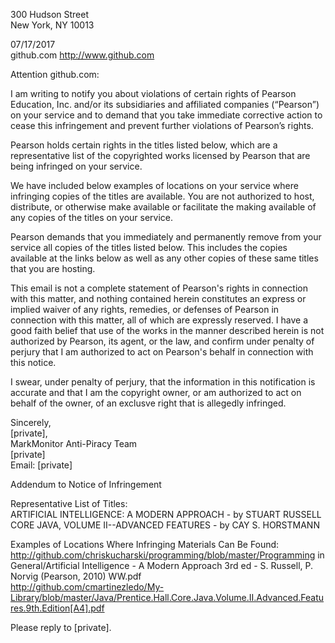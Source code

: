 300 Hudson Street  
New York, NY 10013  

07/17/2017  
github.com http://www.github.com  

Attention github.com:  

I am writing to notify you about violations of certain rights of Pearson Education, Inc. and/or its subsidiaries and affiliated companies (“Pearson”) on your service and to demand that you take immediate corrective action to cease this infringement and prevent further violations of Pearson’s rights.  

Pearson holds certain rights in the titles listed below, which are a representative list of the copyrighted works licensed by Pearson that are being infringed on your service.  

We have included below examples of locations on your service where infringing copies of the titles are available. You are not authorized to host, distribute, or otherwise make available or facilitate the making available of any copies of the titles on your service.

Pearson demands that you immediately and permanently remove from your service all copies of the titles listed below. This includes the copies available at the links below as well as any other copies of these same titles that you are hosting.

This email is not a complete statement of Pearson's rights in connection with this matter, and nothing contained herein constitutes an express or implied waiver of any rights, remedies, or defenses of Pearson in connection with this matter, all of which are expressly reserved. I have a good faith belief that use of the works in the manner described herein is not authorized by Pearson, its agent, or the law, and confirm under penalty of perjury that I am authorized to act on Pearson's behalf in connection with this notice.

I swear, under penalty of perjury, that the information in this notification is accurate and that I am the copyright owner, or am authorized to act on behalf of the owner, of an exclusve right that is allegedly infringed.

Sincerely,    
[private],  
MarkMonitor Anti-Piracy Team  
[private]  
Email: [private]  

Addendum to Notice of Infringement  

Representative List of Titles:  
ARTIFICIAL INTELLIGENCE: A MODERN APPROACH - by STUART RUSSELL  
CORE JAVA, VOLUME II--ADVANCED FEATURES - by CAY S. HORSTMANN  

Examples of Locations Where Infringing Materials Can Be Found:  
http://github.com/chriskucharski/programming/blob/master/Programming in General/Artificial Intelligence - A Modern Approach 3rd ed - S. Russell, P. Norvig (Pearson, 2010) WW.pdf  
http://github.com/cmartinezledo/My-Library/blob/master/Java/Prentice.Hall.Core.Java.Volume.II.Advanced.Features.9th.Edition[A4].pdf  

Please reply to [private].

